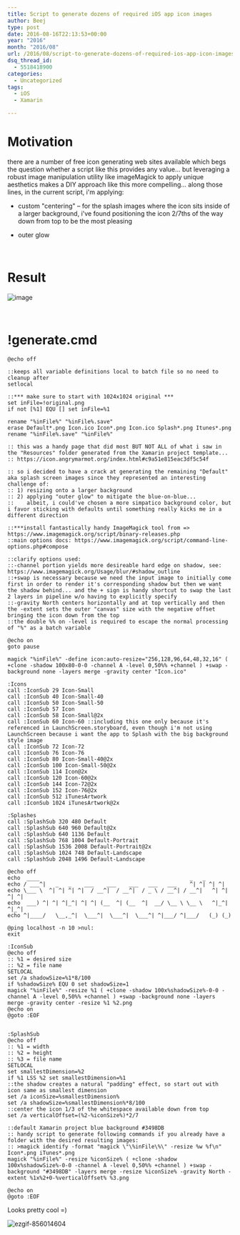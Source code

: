 ```yaml
---
title: Script to generate dozens of required iOS app icon images
author: Beej
type: post
date: 2016-08-16T22:13:53+00:00
year: "2016"
month: "2016/08"
url: /2016/08/script-to-generate-dozens-of-required-ios-app-icon-images.html
dsq_thread_id:
  - 5518418900
categories:
  - Uncategorized
tags:
  - iOS
  - Xamarin

---
```

# Motivation

there are a number of free icon generating web sites available which begs the question whether a script like this provides any value... but leveraging a robust image manipulation utility like imageMagick to apply unique aesthetics makes a DIY approach like this more compelling... along those lines, in the current script, i'm applying:

  * custom "centering" &#8211; for the splash images where the icon sits inside of a larger background, i've found positioning the icon 2/7ths of the way down from top to be the most pleasing
  * outer glow
  
    &nbsp;

# Result

![image][1]
  
&nbsp;

# !generate.cmd

    @echo off
    
    ::keeps all variable definitions local to batch file so no need to cleanup after
    setlocal
    
    ::*** make sure to start with 1024x1024 original ***
    set inFile=!original.png
    if not [%1] EQU [] set inFile=%1
    
    rename "%inFile%" "%inFile%.save"
    erase Default*.png Icon.ico Icon*.png Icon.ico Splash*.png Itunes*.png
    rename "%inFile%.save" "%inFile%"
    
    :: this was a handy page that did most BUT NOT ALL of what i saw in the "Resources" folder generated from the Xamarin project template...
    :: https://icon.angrymarmot.org/index.html#c9a51e815eac3df5c54f
    
    :: so i decided to have a crack at generating the remaining "Default" aka splash screen images since they represented an interesting challenge of:
    :: 1) resizing onto a larger background
    :: 2) applying "outer glow" to mitigate the blue-on-blue...
    ::    albeit, i could've chosen a more simpatico background color, but i favor sticking with defaults until something really kicks me in a different direction
    
    ::***install fantastically handy ImageMagick tool from => https://www.imagemagick.org/script/binary-releases.php
    ::main options docs: https://www.imagemagick.org/script/command-line-options.php#compose
    
    ::clarify options used:
    ::-channel portion yields more desireable hard edge on shadow, see: https://www.imagemagick.org/Usage/blur/#shadow_outline
    ::+swap is necessary because we need the input image to initially come first in order to render it's corresponding shadow but then we want the shadow behind... and the + sign is handy shortcut to swap the last 2 layers in pipeline w/o having to explicitly specify
    ::-gravity North centers horizontally and at top vertically and then the -extent sets the outer "canvas" size with the negative offset bringing the icon down from the top
    ::the double %% on -level is required to escape the normal processing of "%" as a batch variable
    
    @echo on
    goto pause
    
    magick "%inFile%" -define icon:auto-resize="256,128,96,64,48,32,16" ( +clone -shadow 100x80-0-0 -channel A -level 0,50%% +channel ) +swap -background none -layers merge -gravity center "Icon.ico"
    
    :Icons
    call :IconSub 29 Icon-Small
    call :IconSub 40 Icon-Small-40
    call :IconSub 50 Icon-Small-50
    call :IconSub 57 Icon
    call :IconSub 58 Icon-Small@2x
    call :IconSub 60 Icon-60 ::including this one only because it's referenced in LaunchScreen.storyboard, even though i'm not using LaunchScreen because i want the app to Splash with the big background style image
    call :IconSub 72 Icon-72
    call :IconSub 76 Icon-76
    call :IconSub 80 Icon-Small-40@2x
    call :IconSub 100 Icon-Small-50@2x
    call :IconSub 114 Icon@2x
    call :IconSub 120 Icon-60@2x
    call :IconSub 144 Icon-72@2x
    call :IconSub 152 Icon-76@2x
    call :IconSub 512 iTunesArtwork
    call :IconSub 1024 iTunesArtwork@2x
    
    :Splashes
    call :SplashSub 320 480 Default
    call :SplashSub 640 960 Default@2x
    call :SplashSub 640 1136 Default
    call :SplashSub 768 1004 Default-Portrait
    call :SplashSub 1536 2008 Default-Portrait@2x
    call :SplashSub 1024 748 Default-Landscape
    call :SplashSub 2048 1496 Default-Landscape
    
    @echo off
    echo  ____                                               _   _ 
    echo / ___^|   _   _    ___    ___    ___   ___   ___    ^| ^| ^| ^|
    echo \___ \  ^| ^| ^| ^|  / __^|  / __^|  / _ \ / __^| / __^|   ^| ^| ^| ^|
    echo  ___) ^| ^| ^|_^| ^| ^| (__  ^| (__  ^|  __/ \__ \ \__ \   ^|_^| ^|_^|
    echo ^|____/   \__,_^|  \___^|  \___^|  \___^| ^|___/ ^|___/   (_) (_)
    
    @ping localhost -n 10 >nul:
    exit
    
    :IconSub
    @echo off
    :: %1 = desired size
    :: %2 = file name
    SETLOCAL
    set /a shadowSize=%1*8/100
    if %shadowSize% EQU 0 set shadowSize=1
    magick "%inFile%" -resize %1 ( +clone -shadow 100x%shadowSize%-0-0 -channel A -level 0,50%% +channel ) +swap -background none -layers merge -gravity center -resize %1 %2.png
    @echo on
    @goto :EOF
    
    
    :SplashSub
    @echo off
    :: %1 = width
    :: %2 = height
    :: %3 = file name
    SETLOCAL
    set smallestDimension=%2
    if %1 LSS %2 set smallestDimension=%1
    ::the shadow creates a natural "padding" effect, so start out with icon same as smallest dimension
    set /a iconSize=%smallestDimension%
    set /a shadowSize=%smallestDimension%*8/100
    ::center the icon 1/3 of the whitespace available down from top
    set /a verticalOffset=(%2-%iconSize%)*2/7
    
    ::default Xamarin project blue background #3498DB
    :: handy script to generate following commands if you already have a folder with the desired resulting images:
    :: >magick identify -format "magick \"\%inFile\%\" -resize %w %f\n" Icon*.png iTunes*.png
    magick "%inFile%" -resize %iconSize% ( +clone -shadow 100x%shadowSize%-0-0 -channel A -level 0,50%% +channel ) +swap -background "#3498DB" -layers merge -resize %iconSize% -gravity North -extent %1x%2+0-%verticalOffset% %3.png
    
    @echo on
    @goto :EOF
    

Looks pretty cool =)
  
![ezgif-856014604][2]

 [1]: https://cloud.githubusercontent.com/assets/6301228/17730910/cca94dd0-641f-11e6-9f65-3a084e9492bc.png
 [2]: https://cloud.githubusercontent.com/assets/6301228/17786868/bb6e77ee-653b-11e6-8576-5fc37b56eb0b.gif